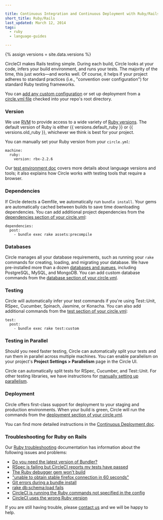 ```yaml
---

title: Continuous Integration and Continuous Deployment with Ruby/Rails
short_title: Ruby/Rails
last_updated: March 12, 2014
tags:
  - ruby
  - language-guides

---
```

{% assign versions = site.data.versions %}

CircleCI makes Rails testing simple. During each build, Circle looks at your code,
infers your build environment, and runs your tests.
The majority of the time, this just works&mdash;and works well.
Of course, it helps if your project adheres to standard practices
(i.e., "convention over configuration") for standard Ruby testing frameworks.

You can [add any custom configuration](/docs/configuration)
or set up deployment from a [circle.yml file](/docs/config-sample)
checked into your repo's root directory.

### Version

We use [RVM](https://rvm.io/) to provide access to a wide variety of
[Ruby versions](/docs/environment#languages).
The default version of Ruby is either
{{ versions.default_ruby }} or {{ versions.old_ruby }},
whichever we think is best for your project.

You can manually set your Ruby version from your `circle.yml`:

```
machine:
  ruby:
    version: rbx-2.2.6
```

Our [test environment doc](/docs/environment)
covers more details about language versions and tools; it also explains how Circle
works with testing tools that require a browser.

### Dependencies

If Circle detects a Gemfile, we automatically run `bundle install`. Your
gems are automatically cached between builds to save time downloading dependencies.
You can add additional project dependencies from the
[dependencies section of your circle.yml](/docs/configuration#dependencies):

```
dependencies:
  post:
    - bundle exec rake assets:precompile
```

### Databases

Circle manages all your database requirements,
such as running your `rake` commands for creating, loading,
and migrating your database.
We have pre-installed more than a dozen
[databases and queues](/docs/environment#databases),
including PostgreSQL, MySQL, and MongoDB.
You can add custom database commands from the
[database section of your circle.yml](/docs/configuration#database).

### Testing

Circle will automatically infer your test commands if you're
using Test::Unit, RSpec, Cucumber, Spinach, Jasmine, or Konacha.
You can also add additional commands from the
[test section of your circle.yml](/docs/configuration#test):

```
test:
  post:
    - bundle exec rake test:custom
```

### Testing in Parallel

Should you need faster testing, Circle can automatically split your
tests and run them in parallel across multiple machines.
You can enable parallelism on your project's **Project Settings > Parallelism**
page in the Circle UI.

Circle can automatically split tests for RSpec, Cucumber, and Test::Unit.
For other testing libraries, we have instructions for [manually setting up parallelism](/docs/parallel-manual-setup).

### Deployment

Circle offers first-class support for deployment to your staging and production environments.
When your build is green, Circle will run the commands from the
[deployment section of your circle.yml](/docs/configuration#deployment).

You can find more detailed instructions in the
[Continuous Deployment doc](/docs/introduction-to-continuous-deployment).

### Troubleshooting for Ruby on Rails

Our [Ruby troubleshooting](/docs/troubleshooting-ruby)
documentation has information about the following issues and problems:

*   [Do you need the latest version of Bundler?](/docs/bundler-latest)
*   [RSpec is failing but CircleCI reports my tests have passed](/docs/rspec-exit-codes)
*   [The Ruby debugger gem won't build](/docs/ruby-debugger-problems)
*   ["unable to obtain stable firefox connection in 60 seconds"](/docs/capybara-timeout)
*   [Git errors during a bundle install](/docs/git-bundle-install)
*   [rake db:schema:load fails](/docs/ruby-exception-during-schema-load)
*   [CircleCI is running the Ruby commands not specified in the config](/docs/not-specified-ruby-commands)
*   [CircleCI uses the wrong Ruby
    version](/docs/unrecognized-ruby-version)

If you are still having trouble, please [contact us](mailto:sayhi@circleci.com)
and we will be happy to help.
